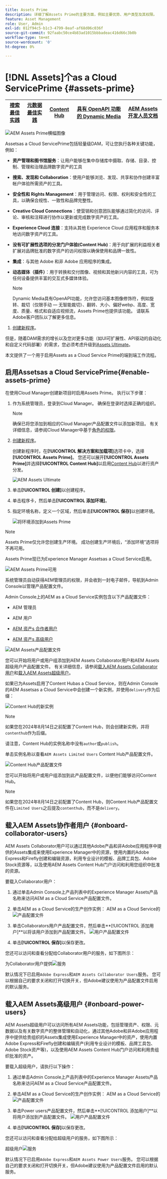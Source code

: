 ```yaml
---
title: Assets Prime
description: 详细了解Assets Prime的主要方面，例如主要优势、用户类型及其权限。
feature: Asset Management
role: User, Admin
exl-id: 012f94c5-b1c3-4799-8eaf-af68d06c036f
source-git-commit: 92faabc50ce4b83ad1015bbbadeac416d66c3b0b
workflow-type: tm+mt
source-wordcount: '0'
ht-degree: 0%

---
```


# [!DNL Assets]个as a Cloud ServicePrime  {#assets-prime}

| [搜索最佳实践](/help/assets/search-best-practices.md) | [元数据最佳实践](/help/assets/metadata-best-practices.md) | [Content Hub](/help/assets/product-overview.md) | [具有 OpenAPI 功能的 Dynamic Media](/help/assets/dynamic-media-open-apis-overview.md) | [AEM Assets 开发人员文档](https://developer.adobe.com/experience-cloud/experience-manager-apis/) |
| ------------- | --------------------------- |---------|----|-----|

![AEM Assets Prime横幅图像](/help/assets/assets/aem-assets-prime-package-banner.png)

Assetsas a Cloud ServicePrime包括轻量级DAM，可让您执行各种关键功能，例如：

* **资产管理和图书馆服务**&#x200B;：让用户能够在集中存储库中摄取、存储、目录、控制、管理和治理品牌数字资产的工具

* **搜索、发现和 Collaboration**：使用户能够浏览、发现、共享和协作创建丰富帐户体验所需资产的工具。

* **安全性和 Rights Management**：用于管理访问、权限、权利和安全性的工具，以确保合规性、一致性和品牌完整性。

* **Creative Cloud Connections**：使营销和创意团队能够通过简化的访问、评论、审核和注释进行协作以更新或完成数字资产的工具。

* **Experience Cloud 连接**：支持从其他 Experience Cloud 应用程序和服务本地访问数字资产的工具。

* **没有可扩展性选项的分发门户体验(Content Hub)**：用于向扩展的利益相关者扩展对品牌批准的数字资产的访问权限以确保使用和品牌一致性。

* **集成**：与其他 Adobe 和非 Adobe 应用程序的集成。

* **动态媒体（插件）**：用于转换和交付图像、视频和其他新兴内容的工具，可为任何设备提供丰富的交互式多媒体体验。

  >[!NOTE]
  >
  >Dynamic Media具有OpenAPI功能，允许您访问基本图像修饰符，例如旋转、裁切（仅限手动 — 无智能裁切）、翻转、大小、偏好webp、高度、宽度、质量、格式和自适应视频流，Assets Prime也提供该功能。 请联系Adobe客户团队以了解更多信息。

1. [创建新程序](/help/journey-onboarding/create-program.md)。

但是，随着DAM需求的增长以及您对更多功能（如UI可扩展性、API驱动的自动化和自定义代码部署）的需求，您必须考虑升级到[Assets Ultimate](/help/assets/assets-ultimate-overview.md)。

本文提供了一个用于启用Assets as a Cloud Service Prime的端到端工作流程。

## 启用Assetsas a Cloud ServicePrime{#enable-assets-prime}

在使用Cloud Manager创建新项目时启用Assets Prime。 执行以下步骤：

1. 作为系统管理员，登录到Cloud Manager。 确保在登录时选择正确的组织。

   >[!NOTE]
   >
   >确保已将您添加到相应的Cloud Manager产品配置文件以添加新项目。 有关详细信息，请参阅Cloud Manager中基于[角色的权限](/help/onboarding/cloud-manager-introduction.md#role-based-permissions)。

1. [创建新程序](/help/journey-onboarding/create-program.md)。

   创建新程序时，在&#x200B;**[!UICONTROL 解决方案和加载项]**&#x200B;选项卡中，选择&#x200B;**[!UICONTROL Assets Prime]**。 您还可以展开&#x200B;**[!UICONTROL Assets Prime]**&#x200B;并选择&#x200B;**[!UICONTROL Content Hub]**&#x200B;以启用[Content Hub](/help/assets/product-overview.md)以进行资产分发。

   ![AEM Assets Ultimate](assets/aem-assets-prime.png)


1. 单击&#x200B;**[!UICONTROL 创建]**&#x200B;以创建程序。

1. 单击程序卡，然后单击&#x200B;**[!UICONTROL 添加环境]**。

1. 指定环境名称，定义一个区域，然后单击&#x200B;**[!UICONTROL 保存]**&#x200B;以创建环境。

   ![将环境添加到Assets Prime](assets/aem-assets-prime-add-environment.png)

>[!NOTE]
>
>Assets Prime仅允许您创建生产环境。 成功创建生产环境后，“添加环境”选项将不再可用。

Assets Prime现已为Experience Manager Assetsas a Cloud Service启用。

![AEM Assets Prime可用](assets/aem-assets-prime-setup-complete.png)

系统管理员自动获得AEM管理员的权限，并会收到一封电子邮件，导航到Admin Console以管理产品配置文件。


Admin Console上的AEM as a Cloud Service实例包含以下产品配置文件：

* AEM 管理员

* AEM 用户

* [AEM 资产s 合作者用户](#onboard-collaborator-users)

* [AEM 资产s 高级用户](#onboard-power-users)


![AEM Assets产品配置文件](assets/aem-assets-product-profiles.png)

您可以开始将用户或用户组添加到AEM Assets Collaborator用户和AEM Assets超级用户产品配置文件。 有关详细信息，请参阅[载入AEM Assets Collaborator用户](#onboard-collaborator-users)和[载入AEM Assets超级用户](#onboard-power-users)。

如果已为Assets启用了Content Hubas a Cloud Service，则在Admin Console的AEM Assetsas a Cloud Service中会创建一个新实例，并使用`delivery`作为后缀：

![Content Hub的新实例](assets/new-instance-content-hub.png)

>[!NOTE]
>
>如果您在2024年8月14日之前配置了Content Hub，则会创建新实例，并将`contenthub`作为后缀。

请注意，Content Hub的实例名称中没有`author`或`publish`。

单击实例名称以查看`AEM Assets Limited Users` Content Hub产品配置文件。

![Content Hub产品配置文件](assets/content-hub-product-profile.png)

您可以开始将用户或用户组添加到此产品配置文件，以便他们能够访问Content Hub。

>[!NOTE]
>
>如果您在2024年8月14日之前配置了Content Hub，则Content Hub产品配置文件在`Limited Users`之后提及`contenthub`，而不是`delivery`。

## 载入AEM Assets协作者用户 {#onboard-collaborator-users}

AEM Assets Collaborator用户可以通过其他Adobe产品和非Adobe应用程序中提供的Assets集成来使用Experience Manager中的资源，使用内置的Adobe Express和Firefly创建和编辑资源，利用专业设计的模板、品牌工具包、Adobe Stock资源等，以及使用AEM Assets Content Hub门户访问和利用您组织中批准的资源。

要载入Collaborator用户：

1. 通过单击Admin Console上产品列表中的Experience Manager Assets产品名称来访问AEM as a Cloud Service产品配置文件。

1. 单击AEM as a Cloud Service的生产创作实例：
   AEM as a Cloud Service的![产品配置文件](assets/aem-cloud-service-instances.png)

1. 单击Collaborators用户产品配置文件，然后单击&#x200B;**[!UICONTROL 添加用户]**以将该用户添加到产品配置文件。
   ![用户产品配置文件](assets/aem-assets-collaborator-user-permissions.png)

1. 单击&#x200B;**[!UICONTROL 保存]**&#x200B;以保存更改。

您还可以访问和查看分配给Collaborator用户的服务，如下图所示：

为Collaborator用户提供![服务](assets/aem-assets-collaborator-users.png)

默认情况下已启用`Adobe Express`和`AEM Assets Collaborator Users`服务。 您可以根据自己的要求关闭和打开切换开关，但Adobe建议使用为产品配置文件启用的默认服务。

## 载入AEM Assets高级用户 {#onboard-power-users}

AEM Assets超级用户可以访问所有AEM Assets功能，包括管理资产、权限、元数据以及有关数字资产的整体管理和自动化，通过其他Adobe和非Adobe应用程序中提供给贵组织的Assets集成使用Experience Manager中的资产，使用内置Adobe Express和Firefly创建和编辑资产(利用专业设计的模板、品牌工具包、Adobe Stock资产等)，以及使用AEM Assets Content Hub门户访问和利用贵组织批准的资产。

要载入超级用户，请执行以下操作：

1. 通过单击Admin Console上产品列表中的Experience Manager Assets产品名称来访问AEM as a Cloud Service产品配置文件。

1. 单击AEM as a Cloud Service的生产创作实例：
   AEM as a Cloud Service的![产品配置文件](assets/aem-cloud-service-instances.png)

1. 单击Power users产品配置文件，然后单击&#x200B;**[!UICONTROL 添加用户]**以将用户添加到产品配置文件。
   ![用户产品配置文件](assets/aem-assets-power-user-permissions.png)

1. 单击&#x200B;**[!UICONTROL 保存]**&#x200B;以保存更改。

您还可以访问和查看分配给超级用户的服务，如下图所示：

超级用户![服务](assets/aem-assets-power-users.png)

默认情况下已启用`Adobe Express`和`AEM Assets Power Users`服务。 您可以根据自己的要求关闭和打开切换开关，但Adobe建议使用为产品配置文件启用的默认服务。
